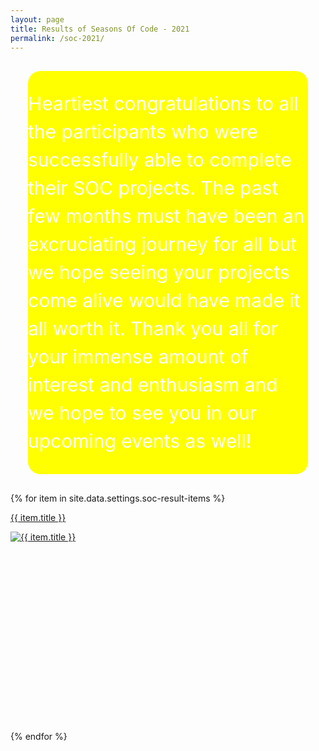 ```yaml
---
layout: page
title: Results of Seasons Of Code - 2021
permalink: /soc-2021/
---
```

<style>
  .yellow{
    background-color: #FFFF00;
  }
  .card{
    margin: 2em;
    border-radius: 20px;
    background-color: #FFFF00;

  }
  .congrats{
    font-size: 20px;
    line-height: 1.5em;
    color: white;
    padding-top: 1em;
    padding-bottom: 1em;
  }
</style>

<section class="section">

 <div class="container">
    <div class="card">
      <div class="col-lg-10 container my-auto mx-auto text-center">
        <p class="congrats" style="font-size: 30px; line-height: 1.5em; color: white; margin-bottom: 1em;" >Heartiest congratulations to all the participants who were successfully able to complete their SOC projects. The past few months must have been an excruciating journey for all but we hope seeing your projects come alive would have made it all worth it. 
        Thank you all for your immense amount of interest and enthusiasm and we hope to see you in our upcoming events as well! </p>
      </div>
    </div>
  </div>
  <div class="container">
    <div class="row row-eq-height shuffle-wrapper">
        {% for item in site.data.settings.soc-result-items %}
        <div class="col-lg-4 col-6 mb-4 shuffle-item" data-groups="[{% for soc in item.soc-type %}{% if forloop.first == true %}{% else %},{% endif %}&quot;{{ soc.type }}&quot;{% endfor %}]">
          <div class="shadow-sm rounded hover-wrapper pr-3 pl-3 pt-3 pb-3 bg-white border-top border-right" href="{{site.baseutl}}{{ item.url }}" style = "height:350px">
            <a href = "{{ site.baseurl }}{{item.url}}">
            <span class="rounded"> <p class="lead text-center font-weight-bold" >{{ item.title }}</p> <img src="{{ site.baseurl }}/{{ item.image_small }}" alt="{{ item.title }}" class="img-fluid  w-100 d-block mt-5 h-75 rounded"></span>
            <div class="hover-overlay rounded">
            </div>
            </a>
          </div>
        </div>
        {% endfor %}
    </div>
  </div>
</section>
